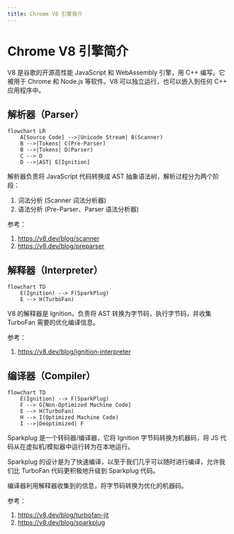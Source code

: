 ```yaml
---
title: Chrome V8 引擎简介
---
```


<script setup>
import { VueMermaidRender } from 'vue-mermaid-render'
import ImgLoader from '../../components/ImgLoader.vue'
import parser from '../assets/img/browser/parser.png'
</script>

# Chrome V8 引擎简介

V8 是谷歌的开源高性能 JavaScript 和 WebAssembly 引擎，用 C++ 编写。它被用于 Chrome 和 Node.js 等软件。V8 可以独立运行，也可以嵌入到任何
C++ 应用程序中。

## 解析器（Parser）

<div style="background: #fff">
  <VueMermaidRender :content="`
flowchart LR
    A[Source Code] -->|Unicode Stream| B(Scanner)
    B -->|Tokens| C(Pre-Parser)
    B -->|Tokens| D(Parser)
    C --> D
    D -->|AST| E[Ignition]
`" />
</div>

```mermaid
flowchart LR
    A[Source Code] -->|Unicode Stream| B(Scanner)
    B -->|Tokens| C(Pre-Parser)
    B -->|Tokens| D(Parser)
    C --> D
    D -->|AST| E[Ignition]
```

解析器负责将 JavaScript 代码转换成 AST 抽象语法树，解析过程分为两个阶段：

1. 词法分析 (Scanner 词法分析器)
2. 语法分析 (Pre-Parser、Parser 语法分析器)

参考：

1. https://v8.dev/blog/scanner
2. https://v8.dev/blog/preparser

## 解释器（Interpreter）

```mermaid
flowchart TD
    E(Ignition) --> F(SparkPlug)
    E --> H(TurboFan)
```

V8 的解释器是 Ignition，负责将 AST 转换为字节码，执行字节码，并收集 TurboFan 需要的优化编译信息。

参考：

1. https://v8.dev/blog/ignition-interpreter

## 编译器（Compiler）

```mermaid
flowchart TD
    E(Ignition) --> F(SparkPlug)
    F --> G[Non-Optimized Machine Code]
    E --> H(TurboFan)
    H --> I(Optimized Machine Code)
    I -->|Deoptimized| F
```

Sparkplug 是一个转码器/编译器，它将 Ignition 字节码转换为机器码，将 JS 代码从在虚拟机/模拟器中运行转为在本地运行。

Sparkplug 的设计是为了快速编译，以至于我们几乎可以随时进行编译，允许我们比 TurboFan 代码更积极地升级到 Sparkplug 代码。

编译器利用解释器收集到的信息，将字节码转换为优化的机器码。

参考：

1. https://v8.dev/blog/turbofan-jit
2. https://v8.dev/blog/sparkplug
